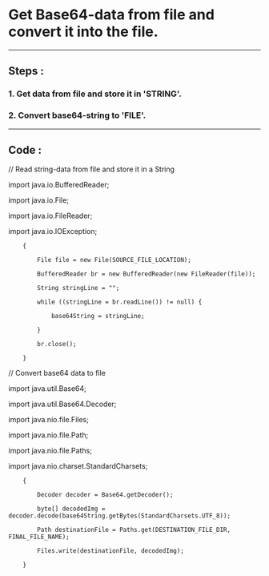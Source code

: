 # Get Base64-data from file and convert it into the file.

------------------------------------------------------------------

## Steps :

### 1. Get data from file and store it in 'STRING'.

### 2. Convert base64-string to 'FILE'.

-------------------------------------------------------------------

## Code :

// Read string-data from file and store it in a String

import java.io.BufferedReader;

import java.io.File;

import java.io.FileReader;

import java.io.IOException;

		{
    
			File file = new File(SOURCE_FILE_LOCATION);

			BufferedReader br = new BufferedReader(new FileReader(file));

			String stringLine = "";
      
			while ((stringLine = br.readLine()) != null) {
      
				base64String = stringLine;
        
			}
      
			br.close();
      
		}


// Convert base64 data to file

import java.util.Base64;

import java.util.Base64.Decoder;

import java.nio.file.Files;

import java.nio.file.Path;

import java.nio.file.Paths;

import java.nio.charset.StandardCharsets;

		{
    
			Decoder decoder = Base64.getDecoder();
      
			byte[] decodedImg = decoder.decode(base64String.getBytes(StandardCharsets.UTF_8));
      
			Path destinationFile = Paths.get(DESTINATION_FILE_DIR, FINAL_FILE_NAME);
      
			Files.write(destinationFile, decodedImg);
      
		}
